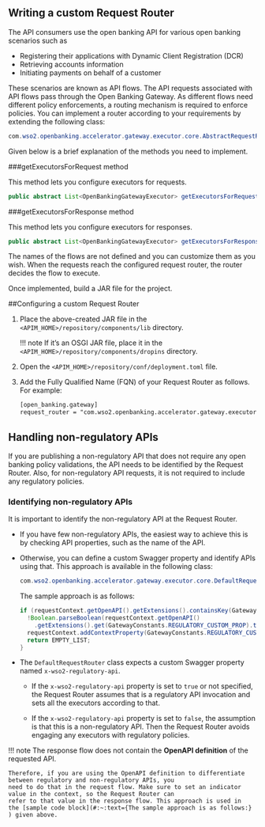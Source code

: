## Writing a custom Request Router

The API consumers use the open banking API for various open banking scenarios such as 

 - Registering their applications with Dynamic Client Registration (DCR)
 - Retrieving accounts information
 - Initiating payments on behalf of a customer
 
These scenarios are known as API flows. The API requests associated with API flows pass through the Open Banking 
Gateway. As different flows need different policy enforcements, a routing mechanism is required to enforce policies. 
You can implement a router according to your requirements by extending the following class:

``` java
com.wso2.openbanking.accelerator.gateway.executor.core.AbstractRequestRouter
```
Given below is a brief explanation of the methods you need to implement.

###getExecutorsForRequest method

This method lets you configure executors for requests.

``` java
public abstract List<OpenBankingGatewayExecutor> getExecutorsForRequest(OBAPIRequestContext requestContext);
```

###getExecutorsForResponse method

This method lets you configure executors for responses.

``` java
public abstract List<OpenBankingGatewayExecutor> getExecutorsForResponse(OBAPIResponseContext requestContext);
```

The names of the flows are not defined and you can customize them as you wish. When the requests reach the configured 
request router, the router decides the flow to execute. 

Once implemented, build a JAR file for the project.
 
##Configuring a custom Request Router


1. Place the above-created JAR file in the `<APIM_HOME>/repository/components/lib` directory.

    !!! note
        If it’s an OSGI JAR file, place it in the `<APIM_HOME>/repository/components/dropins` directory.

2. Open the `<APIM_HOME>/repository/conf/deployment.toml` file.

3. Add the Fully Qualified Name (FQN) of your Request Router as follows. For example:

    ``` xml
    [open_banking.gateway]
    request_router = "com.wso2.openbanking.accelerator.gateway.executor.core.DefaultRequestRouter"
    ```

## Handling non-regulatory APIs 

If you are publishing a non-regulatory API that does not require any open banking policy validations, the API needs to 
be identified by the Request Router. Also, for non-regulatory API requests, it is not required to include any 
regulatory policies.

### Identifying non-regulatory APIs 

It is important to identify the non-regulatory API at the Request Router. 

 - If you have few non-regulatory APIs, the easiest way to achieve this is by checking API properties, such as the name 
 of the API.
 - Otherwise, you can define a custom Swagger property and identify APIs using that. This approach is available 
 in the following class:

    ``` java
    com.wso2.openbanking.accelerator.gateway.executor.core.DefaultRequestRouter` 
    ```
    The sample approach is as follows:

    ``` java
    if (requestContext.getOpenAPI().getExtensions().containsKey(GatewayConstants.REGULATORY_CUSTOM_PROP) &&
      !Boolean.parseBoolean(requestContext.getOpenAPI()
        .getExtensions().get(GatewayConstants.REGULATORY_CUSTOM_PROP).toString())) {
      requestContext.addContextProperty(GatewayConstants.REGULATORY_CUSTOM_PROP, "false");
      return EMPTY_LIST;
    }
    ```

- The `DefaultRequestRouter` class expects a custom Swagger property named `x-wso2-regulatory-api`. 

    - If the `x-wso2-regulatory-api` property is set to `true` or not specified, the Request Router assumes that is a 
    regulatory API invocation and sets all the executors according to that. 
        
    - If the `x-wso2-regulatory-api` property is set to `false`, the assumption is that this is a non-regulatory API. Then 
    the Request Router avoids engaging any executors with regulatory policies. 

!!! note 
    The response flow does not contain the **OpenAPI definition** of the requested API. 
    
    Therefore, if you are using the OpenAPI definition to differentiate between regulatory and non-regulatory APIs, you 
    need to do that in the request flow. Make sure to set an indicator value in the context, so the Request Router can 
    refer to that value in the response flow. This approach is used in 
    the [sample code block](#:~:text={The sample approach is as follows:} ) given above.


